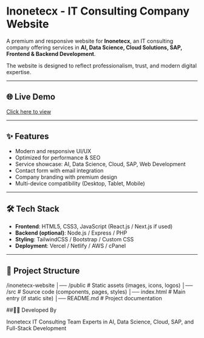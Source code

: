 # Inonetecx - IT Consulting Company Website

A premium and responsive website for **Inonetecx**, an IT consulting company offering services in **AI, Data Science, Cloud Solutions, SAP, Frontend & Backend Development**.  

The website is designed to reflect professionalism, trust, and modern digital expertise.  

---

## 🌐 Live Demo
[Click here to view](https://inonetecx.com)

---

## ✨ Features
- Modern and responsive UI/UX  
- Optimized for performance & SEO  
- Service showcase: AI, Data Science, Cloud, SAP, Web Development  
- Contact form with email integration  
- Company branding with premium design  
- Multi-device compatibility (Desktop, Tablet, Mobile)

---

## 🛠️ Tech Stack
- **Frontend**: HTML5, CSS3, JavaScript (React.js / Next.js if used)  
- **Backend (optional)**: Node.js / Express / PHP  
- **Styling**: TailwindCSS / Bootstrap / Custom CSS  
- **Deployment**: Vercel / Netlify / AWS / cPanel  

---

## 📂 Project Structure
/inonetecx-website
│── /public # Static assets (images, icons, logos)
│── /src # Source code (components, pages, styles)
│── index.html # Main entry (if static site)
│── README.md # Project documentation



##👨‍💻 Developed By

Inonetecx IT Consulting Team
Experts in AI, Data Science, Cloud, SAP, and Full-Stack Development
